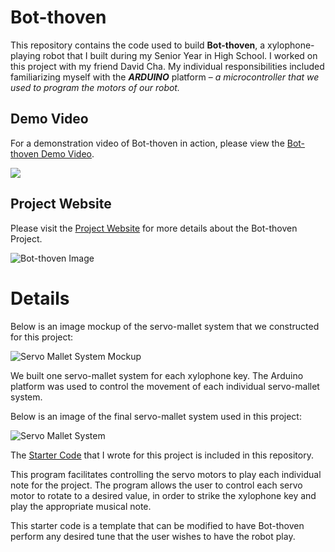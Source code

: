 # Bot-thoven

This repository contains the code used to build **Bot-thoven**, a xylophone-playing robot that I built during my Senior Year in High School. I worked on this project with my friend David Cha. My individual responsibilities included familiarizing myself with the ***ARDUINO*** platform – *a microcontroller that we used to program the motors of our robot.*

## Demo Video
For a demonstration video of Bot-thoven in action, please view the [Bot-thoven Demo Video](https://youtu.be/9Ag7zkTR_XE).

![](img/demo.gif)


## Project Website
Please visit the [Project Website](https://hackaday.io/project/167574-bot-thoven-a-robot-musician) for more details about the Bot-thoven Project.

![Bot-thoven Image](https://cdn.hackaday.io/images/652441586658255197.png)

# Details
Below is an image mockup of the servo-mallet system that we constructed for this project:

![Servo Mallet System Mockup](https://cdn.hackaday.io/images/3383851573742072631.png)

We built one servo-mallet system for each xylophone key. The Arduino platform was used to control the movement of each individual servo-mallet system. 

Below is an image of the final servo-mallet system used in this project:

![Servo Mallet System](https://cdn.hackaday.io/images/4278681573742078844.png)


The [Starter Code](bot-thoven_starter.ino) that I wrote for this project is included in this repository. 

This program facilitates controlling the servo motors to play each individual note for the project. The program allows the user to control each servo motor to rotate to a desired value, in order to strike the xylophone key and play the appropriate musical note.

This starter code is a template that can be modified to have Bot-thoven perform any desired tune that the user wishes to have the robot play.




